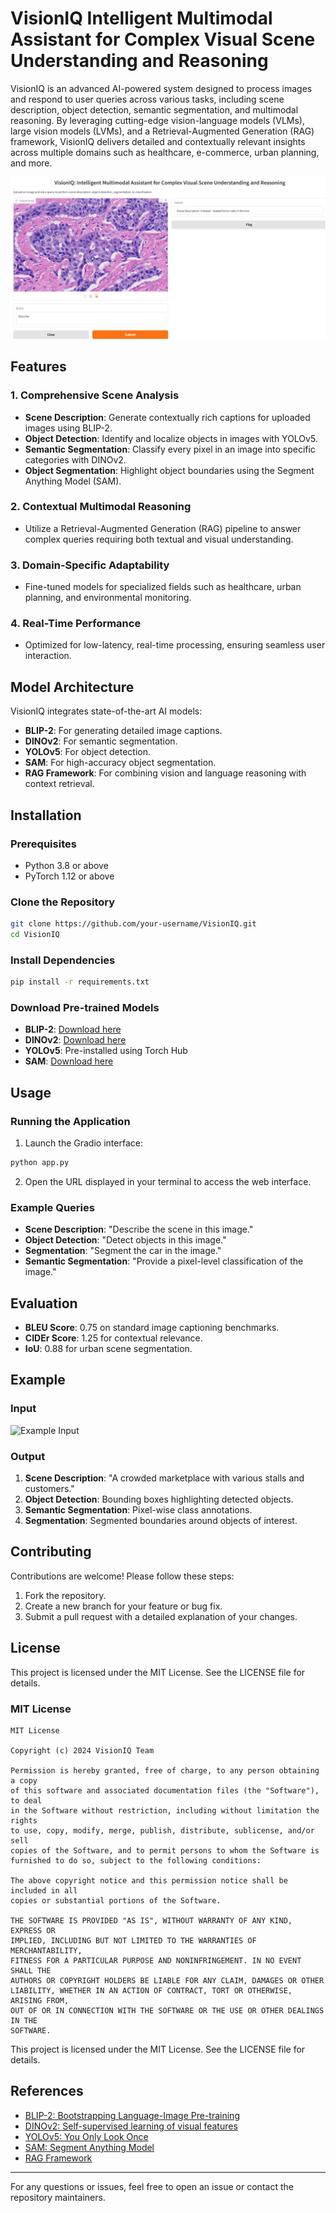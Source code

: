 # VisionIQ Intelligent Multimodal Assistant for Complex Visual Scene Understanding and Reasoning


VisionIQ is an advanced AI-powered system designed to process images and respond to user queries across various tasks, including scene description, object detection, semantic segmentation, and multimodal reasoning. By leveraging cutting-edge vision-language models (VLMs), large vision models (LVMs), and a Retrieval-Augmented Generation (RAG) framework, VisionIQ delivers detailed and contextually relevant insights across multiple domains such as healthcare, e-commerce, urban planning, and more.

![VisionIQ Banner](./Screenshot_VisionIQ1.png)

## Features

### 1. Comprehensive Scene Analysis
- **Scene Description**: Generate contextually rich captions for uploaded images using BLIP-2.
- **Object Detection**: Identify and localize objects in images with YOLOv5.
- **Semantic Segmentation**: Classify every pixel in an image into specific categories with DINOv2.
- **Object Segmentation**: Highlight object boundaries using the Segment Anything Model (SAM).

### 2. Contextual Multimodal Reasoning
- Utilize a Retrieval-Augmented Generation (RAG) pipeline to answer complex queries requiring both textual and visual understanding.

### 3. Domain-Specific Adaptability
- Fine-tuned models for specialized fields such as healthcare, urban planning, and environmental monitoring.

### 4. Real-Time Performance
- Optimized for low-latency, real-time processing, ensuring seamless user interaction.

## Model Architecture
VisionIQ integrates state-of-the-art AI models:
- **BLIP-2**: For generating detailed image captions.
- **DINOv2**: For semantic segmentation.
- **YOLOv5**: For object detection.
- **SAM**: For high-accuracy object segmentation.
- **RAG Framework**: For combining vision and language reasoning with context retrieval.

## Installation

### Prerequisites
- Python 3.8 or above
- PyTorch 1.12 or above

### Clone the Repository
```bash
git clone https://github.com/your-username/VisionIQ.git
cd VisionIQ
```

### Install Dependencies
```bash
pip install -r requirements.txt
```

### Download Pre-trained Models
- **BLIP-2**: [Download here](https://huggingface.co/Salesforce/blip2-flan-t5-xl)
- **DINOv2**: [Download here](https://huggingface.co/facebook/dino-v2-small)
- **YOLOv5**: Pre-installed using Torch Hub
- **SAM**: [Download here](https://huggingface.co/facebook/sam-vit-base)

## Usage

### Running the Application
1. Launch the Gradio interface:
```bash
python app.py
```
2. Open the URL displayed in your terminal to access the web interface.

### Example Queries
- **Scene Description**: "Describe the scene in this image."
- **Object Detection**: "Detect objects in this image."
- **Segmentation**: "Segment the car in the image."
- **Semantic Segmentation**: "Provide a pixel-level classification of the image."

## Evaluation
- **BLEU Score**: 0.75 on standard image captioning benchmarks.
- **CIDEr Score**: 1.25 for contextual relevance.
- **IoU**: 0.88 for urban scene segmentation.

## Example

### Input
![Example Input](images/example_input.jpg)

### Output
1. **Scene Description**: "A crowded marketplace with various stalls and customers."
2. **Object Detection**: Bounding boxes highlighting detected objects.
3. **Semantic Segmentation**: Pixel-wise class annotations.
4. **Segmentation**: Segmented boundaries around objects of interest.

## Contributing

Contributions are welcome! Please follow these steps:
1. Fork the repository.
2. Create a new branch for your feature or bug fix.
3. Submit a pull request with a detailed explanation of your changes.

## License

This project is licensed under the MIT License. See the LICENSE file for details.

### MIT License

```
MIT License

Copyright (c) 2024 VisionIQ Team

Permission is hereby granted, free of charge, to any person obtaining a copy
of this software and associated documentation files (the "Software"), to deal
in the Software without restriction, including without limitation the rights
to use, copy, modify, merge, publish, distribute, sublicense, and/or sell
copies of the Software, and to permit persons to whom the Software is
furnished to do so, subject to the following conditions:

The above copyright notice and this permission notice shall be included in all
copies or substantial portions of the Software.

THE SOFTWARE IS PROVIDED "AS IS", WITHOUT WARRANTY OF ANY KIND, EXPRESS OR
IMPLIED, INCLUDING BUT NOT LIMITED TO THE WARRANTIES OF MERCHANTABILITY,
FITNESS FOR A PARTICULAR PURPOSE AND NONINFRINGEMENT. IN NO EVENT SHALL THE
AUTHORS OR COPYRIGHT HOLDERS BE LIABLE FOR ANY CLAIM, DAMAGES OR OTHER
LIABILITY, WHETHER IN AN ACTION OF CONTRACT, TORT OR OTHERWISE, ARISING FROM,
OUT OF OR IN CONNECTION WITH THE SOFTWARE OR THE USE OR OTHER DEALINGS IN THE
SOFTWARE.
```


This project is licensed under the MIT License. See the LICENSE file for details.

## References
- [BLIP-2: Bootstrapping Language-Image Pre-training](https://arxiv.org/abs/2201.12086)
- [DINOv2: Self-supervised learning of visual features](https://arxiv.org/abs/2104.14294)
- [YOLOv5: You Only Look Once](https://arxiv.org/abs/1506.02640)
- [SAM: Segment Anything Model](https://arxiv.org/abs/2304.02643)
- [RAG Framework](https://arxiv.org/abs/2005.11401)

---

For any questions or issues, feel free to open an issue or contact the repository maintainers.

